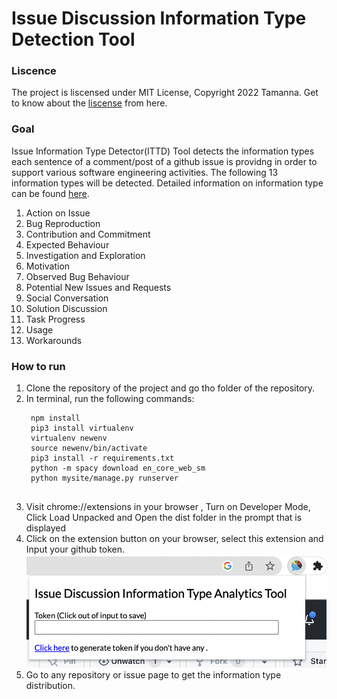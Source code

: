 # Issue Discussion Information Type Detection Tool

### Liscence
The project is liscensed under MIT License, Copyright 2022 Tamanna. Get to know about the [liscense](https://github.com/tamanna037/InformationTypesDetectionNLP/blob/main/LICENSE) from here.

### Goal
Issue Information Type Detector(ITTD) Tool detects the information types each sentence of a comment/post of a github issue is providng in order to support various software engineering activities.  The following 13 information types will be detected. Detailed information on information type can be found [here](https://uofc-my.sharepoint.com/:b:/g/personal/gias_uddin_ucalgary_ca/ESoFon0fZptLsMOZTT5bKTYBzqqC7G3W6-jt04HgYzzvtQ). 
1. Action on Issue
2. Bug Reproduction
3. Contribution and Commitment 
4. Expected Behaviour
5. Investigation and Exploration
6. Motivation 
7. Observed Bug Behaviour
8. Potential New Issues and Requests
9. Social Conversation 
10. Solution Discussion
11. Task Progress
14. Usage 
15. Workarounds


### How to run 
1. Clone the repository of the project and go tho folder of the repository.
2. In terminal, run the following commands:
   ```
    npm install
    pip3 install virtualenv
    virtualenv newenv
    source newenv/bin/activate
    pip3 install -r requirements.txt
    python -m spacy download en_core_web_sm
    python mysite/manage.py runserver
    
   ``` 
 3. Visit chrome://extensions in your browser , Turn on Developer Mode,  Click Load Unpacked and Open the dist folder in the prompt that is displayed
 4. Click on the extension button on your browser, select this extension and Input your github token. ![.](https://github.com/tamanna037/Issue-Discussion-Information-Type-Analytics-Tool/blob/main/img/token.png)
5. Go to any repository or issue page to get the information type distribution. 
